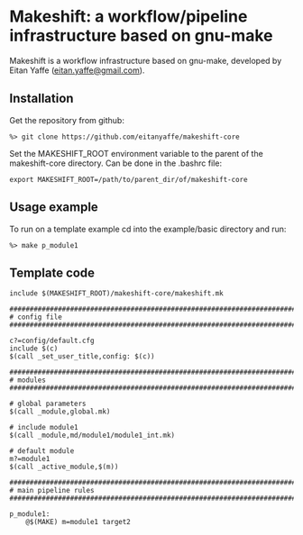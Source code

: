 # Makeshift: a workflow/pipeline infrastructure based on gnu-make
Makeshift is a workflow infrastructure based on gnu-make, developed by Eitan Yaffe (eitan.yaffe@gmail.com).

Installation
------------

Get the repository from github:
```
%> git clone https://github.com/eitanyaffe/makeshift-core
```

Set the MAKESHIFT_ROOT environment variable to the parent of the makeshift-core directory. Can be done in the .bashrc file:
```
export MAKESHIFT_ROOT=/path/to/parent_dir/of/makeshift-core
```

Usage example
-------------

To run on a template example cd into the example/basic directory and run:
```
%> make p_module1
```

Template code
-------------

```
include $(MAKESHIFT_ROOT)/makeshift-core/makeshift.mk

#####################################################################################################
# config file
#####################################################################################################

c?=config/default.cfg
include $(c)
$(call _set_user_title,config: $(c))

#####################################################################################################
# modules
#####################################################################################################

# global parameters
$(call _module,global.mk)

# include module1
$(call _module,md/module1/module1_int.mk)

# default module
m?=module1
$(call _active_module,$(m))

#####################################################################################################
# main pipeline rules
#####################################################################################################

p_module1:
	@$(MAKE) m=module1 target2
```
